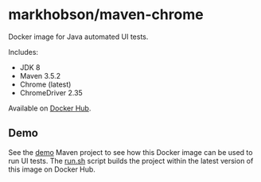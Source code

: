 # markhobson/maven-chrome

Docker image for Java automated UI tests.

Includes:

* JDK 8
* Maven 3.5.2
* Chrome (latest)
* ChromeDriver 2.35

Available on [Docker Hub](https://hub.docker.com/r/markhobson/maven-chrome/).

## Demo

See the [demo](demo) Maven project to see how this Docker image can be used to run UI tests. The [run.sh](demo/run.sh) script builds the project within the latest version of this image on Docker Hub.
